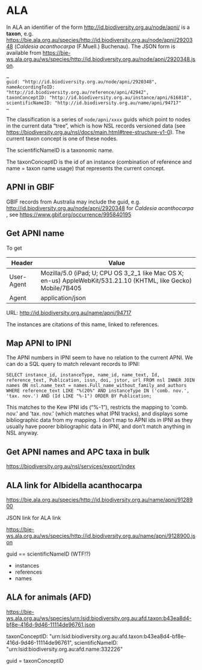 # ALA

In ALA an identifier of the form http://id.biodiversity.org.au/node/apni/ is a **taxon**, e.g. https://bie.ala.org.au/species/http://id.biodiversity.org.au/node/apni/2920348 (*Caldesia acanthocarpa* (F.Muell.) Buchenau). The JSON form is available from https://bie-ws.ala.org.au/ws/species/http://id.biodiversity.org.au/node/apni/2920348.json.

```
…
guid: "http://id.biodiversity.org.au/node/apni/2920348",
nameAccordingToID: "http://id.biodiversity.org.au/reference/apni/42942",
taxonConceptID: "http://id.biodiversity.org.au/instance/apni/616818",
scientificNameID: "http://id.biodiversity.org.au/name/apni/94717"
…
```

The classification is a series of `node/apni/xxxx` guids which point to nodes in the current data “tree”, which is how NSL records versioned data (see https://biodiversity.org.au/nsl/docs/main.html#tree-structure-v1-0). The current taxon concept is one of these nodes.

The scientificNameID is a taxonomic name.

The taxonConceptID is the id of an instance (combination of reference and name = taxon name usage) that represents the current concept.

## APNI in GBIF

GBIF records from Australia may include the guid, e.g. http://id.biodiversity.org.au/node/apni/2920348 for *Caldesia acanthocarpa* , see https://www.gbif.org/occurrence/995840195

## Get APNI name

To get 

Header | Value
--- | ---
User-Agent | Mozilla/5.0 (iPad; U; CPU OS 3_2_1 like Mac OS X; en-us) AppleWebKit/531.21.10 (KHTML, like Gecko) Mobile/7B405
Agent | application/json

URL: http://id.biodiversity.org.au/name/apni/94717

The instances are citations of this name, linked to references.

## Map APNI to IPNI

The APNI numbers in IPNI seem to have no relation to the current APNI. We can do a SQL query to match relevant records to IPNI:

```
SELECT instance_id, instanceType, name_id, name_text, Id, reference_text, Publication, issn, doi, jstor, url FROM nsl INNER JOIN names ON nsl.name_text = names.Full_name_without_family_and_authors WHERE reference_text LIKE "%(20%" AND instanceType IN ('comb. nov.', 'tax. nov.') AND (Id LIKE "%-1") ORDER BY Publication;
```

This matches to the Kew IPNI ids (“%-1”), restricts the mapping to 'comb. nov.' and 'tax. nov.' (which matches what IPNI tracks), and displays some bibliographic data from my mapping. I don’t map to APNI ids in IPNI as they usually have poorer bibliographic data in IPNI, and don’t match anything in NSL anyway.


## Get APNI names and APC taxa in bulk

https://biodiversity.org.au/nsl/services/export/index







## ALA link for Albidella acanthocarpa

https://bie.ala.org.au/species/http://id.biodiversity.org.au/name/apni/9128900

JSON link for ALA link

https://bie-ws.ala.org.au/ws/species/http://id.biodiversity.org.au/name/apni/9128900.json

guid == scientificNameID (WTF!?)

- instances
- references
- names




## ALA for animals (AFD)

https://bie-ws.ala.org.au/ws/species/urn:lsid:biodiversity.org.au:afd.taxon:b43ea8d4-bf8e-416d-9d46-11114de96761.json

taxonConceptID: "urn:lsid:biodiversity.org.au:afd.taxon:b43ea8d4-bf8e-416d-9d46-11114de96761",
scientificNameID: "urn:lsid:biodiversity.org.au:afd.name:332226"

guid = taxonConceptID


